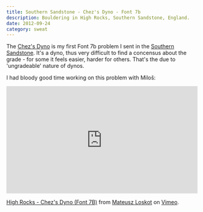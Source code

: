 ```yaml
---
title: Southern Sandstone - Chez's Dyno - Font 7b
description: Bouldering in High Rocks, Southern Sandstone, England.
date: 2012-09-24
category: sweat
---
```


The [Chez's Dyno](http://www.ukclimbing.com/logbook/c.php?i=187693) is my first 
Font 7b problem I sent in the [Southern Sandstone](http://www.ssbouldering.co.uk/).
It's a dyno, thus very difficult to find a concensus about the grade - for some it
feels easier, harder for others. That's the due to 'ungradeable' nature of dynos.

I had bloody good time working on this problem with Miloš:

<iframe src="http://player.vimeo.com/video/50108279?badge=0" width="500" height="281" frameborder="0" webkitAllowFullScreen mozallowfullscreen allowFullScreen></iframe> <p><a href="http://vimeo.com/50108279">High Rocks - Chez's Dyno (Font 7B)</a> from <a href="http://vimeo.com/mloskot">Mateusz Loskot</a> on <a href="http://vimeo.com">Vimeo</a>.</p>

